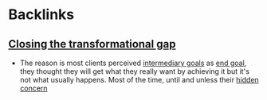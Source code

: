 
# Backlinks
## [Closing the transformational gap](<Closing the transformational gap.md>)
- The reason is most clients perceived [intermediary goals](<intermediary goals.md>) as [end goal](<end goal.md>), they thought they will get what they really want by achieving it but it's not what usually happens. Most of the time, until and unless their [hidden concern](<hidden concern.md>)

